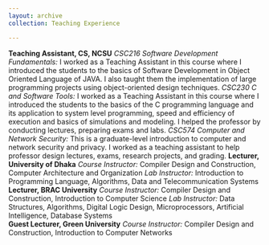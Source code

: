 ```yaml
---
layout: archive
collection: Teaching Experience

---
```


**Teaching Assistant, CS, NCSU**
*CSC216 Software Development Fundamentals:* I worked as a Teaching Assistant in this course where I introduced the students to the basics of Software Development in Object Oriented Language of JAVA. I also taught them the implementation of large programming projects using object-oriented design techniques.
*CSC230 C and Software Tools:* I worked as a Teaching Assistant in this course where I introduced the students to the basics of the C programming language and its application to system level programming, speed and efficiency of execution and basics of simulations and modeling. I helped the professor by conducting lectures, preparing exams and labs.
*CSC574 Computer and Network Security:* This is a graduate-level introduction to computer and network security and privacy. I worked as a teaching assistant to help professor design lectures, exams, research projects, and grading. 
**Lecturer, University of Dhaka**
*Course Instructor:* Compiler Design and Construction, Computer Architecture and Organization
*Lab Instructor:* Introduction to Programming Language, Algorithms, Data and Telecommunication Systems
**Lecturer, BRAC University**
*Course Instructor:* Compiler Design and Construction, Introduction to Computer Science
*Lab Instructor:* Data Structures, Algorithms, Digital Logic Design, Microprocessors, Artificial Intelligence, Database Systems   
**Guest Lecturer, Green University** 
*Course Instructor:* Compiler Design and Construction, Introduction to Computer Networks
